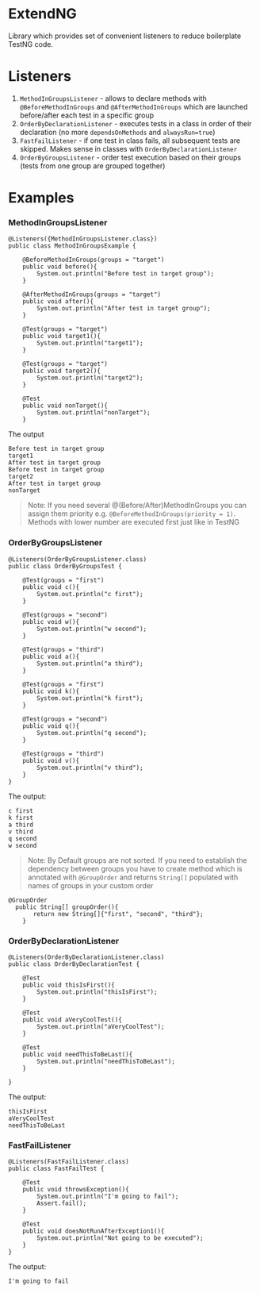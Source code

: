 # ExtendNG

Library which provides set of convenient listeners to reduce boilerplate TestNG code.  

# Listeners
1. ```MethodInGroupsListener``` - allows to declare methods with ```@BeforeMethodInGroups``` and ```@AfterMethodInGroups``` which are launched before/after each test in a specific group
2. ```OrderByDeclarationListener``` - executes tests in a class in order of their declaration (no more ```dependsOnMethods``` and ```alwaysRun=true```)
3. ```FastFailListener``` - if one test in class fails, all subsequent tests are skipped. Makes sense in classes with ```OrderByDeclarationListener```
4. ```OrderByGroupsListener``` - order test execution based on their groups (tests from one group are grouped together)

# Examples
### MethodInGroupsListener
```
@Listeners({MethodInGroupsListener.class})
public class MethodInGroupsExample {

    @BeforeMethodInGroups(groups = "target")
    public void before(){
        System.out.println("Before test in target group");
    }

    @AfterMethodInGroups(groups = "target")
    public void after(){
        System.out.println("After test in target group");
    }

    @Test(groups = "target")
    public void target1(){
        System.out.println("target1");
    }

    @Test(groups = "target")
    public void target2(){
        System.out.println("target2");
    }

    @Test
    public void nonTarget(){
        System.out.println("nonTarget");
    }
```
The output
```
Before test in target group
target1
After test in target group
Before test in target group
target2
After test in target group
nonTarget
```
>Note: If you need several @(Before/After)MethodInGroups you can assign them priority 
e.g. ```@BeforeMethodInGroups(priority = 1)```. Methods with lower number are executed first just like in TestNG

### OrderByGroupsListener
```
@Listeners(OrderByGroupsListener.class)
public class OrderByGroupsTest {

    @Test(groups = "first")
    public void c(){
        System.out.println("c first");
    }

    @Test(groups = "second")
    public void w(){
        System.out.println("w second");
    }

    @Test(groups = "third")
    public void a(){
        System.out.println("a third");
    }

    @Test(groups = "first")
    public void k(){
        System.out.println("k first");
    }

    @Test(groups = "second")
    public void q(){
        System.out.println("q second");
    }

    @Test(groups = "third")
    public void v(){
        System.out.println("v third");
    }
}
```
The output:
```
c first
k first
a third
v third
q second
w second
```
> Note: By Default groups are not sorted. 
If you need to establish the dependency between groups you have to create method 
 which is annotated with ```@GroupOrder``` and returns ```String[]``` populated with names of groups in your custom order
 ```
@GroupOrder
   public String[] groupOrder(){
        return new String[]{"first", "second", "third"};
     }
 ```


### OrderByDeclarationListener
```
@Listeners(OrderByDeclarationListener.class)
public class OrderByDeclarationTest {

    @Test
    public void thisIsFirst(){
        System.out.println("thisIsFirst");
    }

    @Test
    public void aVeryCoolTest(){
        System.out.println("aVeryCoolTest");
    }

    @Test
    public void needThisToBeLast(){
        System.out.println("needThisToBeLast");
    }

}
```
The output: 
```
thisIsFirst
aVeryCoolTest
needThisToBeLast
```

### FastFailListener

```
@Listeners(FastFailListener.class)
public class FastFailTest {

    @Test
    public void throwsException(){
        System.out.println("I'm going to fail");
        Assert.fail();
    }

    @Test
    public void doesNotRunAfterException1(){ 
        System.out.println("Not going to be executed");
    }
}
```
The output: 
```
I'm going to fail
```

